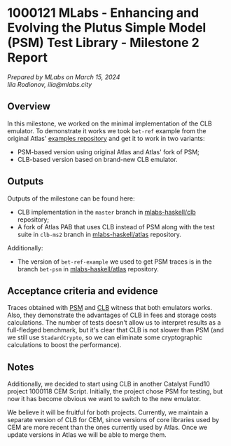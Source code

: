 # 1000121 MLabs - Enhancing and Evolving the Plutus Simple Model (PSM) Test Library - Milestone 2 Report

_Prepared  by MLabs on March 15, 2024_\
_Ilia Rodionov, ilia@mlabs.city_

## Overview

In this milestone, we worked on the minimal implementation of the CLB emulator.
To demonstrate it works we took `bet-ref` example from the original Atlas'
[examples repository](https://github.com/geniusyield/atlas-examples) and get it to work in two variants:
* PSM-based version using original Atlas and Atlas' fork of PSM;
* CLB-based version based on brand-new CLB emulator.

## Outputs

Outputs of the milestone can be found here:
* CLB implementation in the `master` branch in [mlabs-haskell/clb](https://github.com/mlabs-haskell/clb) repository;
* A fork of Atlas PAB that uses CLB instead of PSM along with the test suite in `clb-ms2` branch in [mlabs-haskell/atlas](https://github.com/mlabs-haskell/atlas) repository.

Additionally:
* The version of `bet-ref-example` we used to get PSM traces is in the branch `bet-psm` in [mlabs-haskell/atlas](https://github.com/mlabs-haskell/atlas) repository.

## Acceptance criteria and evidence

Traces obtained with [PSM](https://github.com/mlabs-haskell/clb/tree/master/docs/reports/ms2/bet-ref-psm.out)
and [CLB](https://github.com/mlabs-haskell/clb/tree/master/docs/reports/ms2/bet-ref-clb.out) witness that both emulators works. Also, they demonstrate the advantages of CLB in fees and storage costs calculations. The number of tests doesn't allow us to interpret results as a full-fledged benchmark, but it's clear that CLB is not slower than PSM (and we still use `StadardCrypto`, so we can eliminate some cryptographic calculations to boost the performance).


## Notes

Additionally, we decided to start using CLB
in another Catalyst Fund10 project 1000118 CEM Script.
Initially, the project chose PSM for testing,
but now it has become obvious we want to switch to the new emulator.

We believe it will be fruitful for both projects.
Currently, we maintain a separate version of CLB for CEM, 
since versions of core libraries used by CEM are more recent than the ones currently used by Atlas. 
Once we update versions in Atlas we will be able to merge them.
